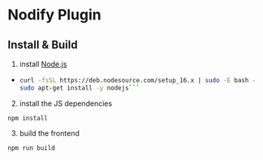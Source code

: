 # Nodify Plugin

## Install & Build

1. install [Node.js](https://nodejs.org/)
  * ```bash
    curl -fsSL https://deb.nodesource.com/setup_16.x | sudo -E bash -
    sudo apt-get install -y nodejs```

2. install the JS dependencies
```
npm install
```

3. build the frontend

```
npm run build
```